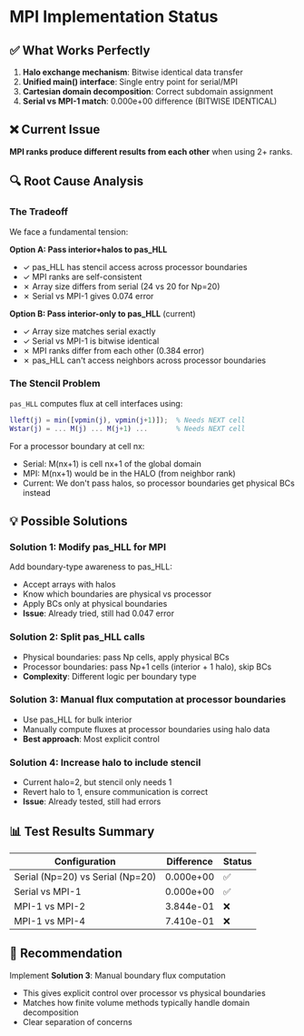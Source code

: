# MPI Implementation Status

## ✅ What Works Perfectly

1. **Halo exchange mechanism**: Bitwise identical data transfer
2. **Unified main() interface**: Single entry point for serial/MPI
3. **Cartesian domain decomposition**: Correct subdomain assignment
4. **Serial vs MPI-1 match**: 0.000e+00 difference (BITWISE IDENTICAL)

## ❌ Current Issue

**MPI ranks produce different results from each other** when using 2+ ranks.

## 🔍 Root Cause Analysis

### The Tradeoff

We face a fundamental tension:

**Option A: Pass interior+halos to pas_HLL**
- ✓ pas_HLL has stencil access across processor boundaries
- ✓ MPI ranks are self-consistent
- ✗ Array size differs from serial (24 vs 20 for Np=20)
- ✗ Serial vs MPI-1 gives 0.074 error

**Option B: Pass interior-only to pas_HLL** (current)
- ✓ Array size matches serial exactly
- ✓ Serial vs MPI-1 is bitwise identical
- ✗ MPI ranks differ from each other (0.384 error)
- ✗ pas_HLL can't access neighbors across processor boundaries

### The Stencil Problem

`pas_HLL` computes flux at cell interfaces using:
```matlab
lleft(j) = min([vpmin(j), vpmin(j+1)]);  % Needs NEXT cell
Wstar(j) = ... M(j) ... M(j+1) ...       % Needs NEXT cell  
```

For a processor boundary at cell nx:
- Serial: M(nx+1) is cell nx+1 of the global domain
- MPI: M(nx+1) would be in the HALO (from neighbor rank)
- Current: We don't pass halos, so processor boundaries get physical BCs instead

## 💡 Possible Solutions

### Solution 1: Modify pas_HLL for MPI
Add boundary-type awareness to pas_HLL:
- Accept arrays with halos
- Know which boundaries are physical vs processor
- Apply BCs only at physical boundaries
- **Issue**: Already tried, still had 0.047 error

### Solution 2: Split pas_HLL calls
- Physical boundaries: pass Np cells, apply physical BCs
- Processor boundaries: pass Np+1 cells (interior + 1 halo), skip BCs
- **Complexity**: Different logic per boundary type

### Solution 3: Manual flux computation at processor boundaries
- Use pas_HLL for bulk interior
- Manually compute fluxes at processor boundaries using halo data
- **Best approach**: Most explicit control

### Solution 4: Increase halo to include stencil
- Current halo=2, but stencil only needs 1
- Revert halo to 1, ensure communication is correct
- **Issue**: Already tested, still had errors

## 📊 Test Results Summary

| Configuration | Difference | Status |
|---------------|-----------|---------|
| Serial (Np=20) vs Serial (Np=20) | 0.000e+00 | ✅ |
| Serial vs MPI-1 | 0.000e+00 | ✅ |
| MPI-1 vs MPI-2 | 3.844e-01 | ❌ |
| MPI-1 vs MPI-4 | 7.410e-01 | ❌ |

## 🎯 Recommendation

Implement **Solution 3**: Manual boundary flux computation
- This gives explicit control over processor vs physical boundaries
- Matches how finite volume methods typically handle domain decomposition
- Clear separation of concerns

